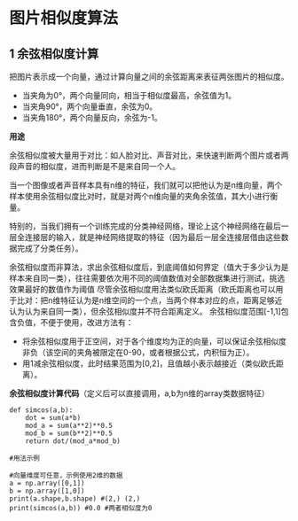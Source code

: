 # 图片相似度算法

## 1 余弦相似度计算

把图片表示成一个向量，通过计算向量之间的余弦距离来表征两张图片的相似度。

- 当夹角为0°，两个向量同向，相当于相似度最高，余弦值为1。
- 当夹角90°，两个向量垂直，余弦为0。
- 当夹角180°，两个向量反向，余弦为-1。

**用途**

余弦相似度被大量用于对比：如人脸对比、声音对比，来快速判断两个图片或者两段声音的相似度，进而判断是不是来自同一个人。

当一个图像或者声音样本具有n维的特征，我们就可以把他认为是n维向量，两个样本使用余弦相似度比对时，就是对两个n维向量的夹角余弦值，其大小进行衡量。

特别的，当我们拥有一个训练完成的分类神经网络，理论上这个神经网络在最后一层全连接层的输入，就是神经网络提取的特征（因为最后一层全连接层借由这些数据完成了分类任务）。

余弦相似度而非算法，求出余弦相似度后，到底阈值如何界定（值大于多少认为是样本来自同一类），往往需要依次用不同的阈值数值对全部数据集进行测试，挑选效果最好的数值作为阈值
尽管余弦相似度用法类似欧氏距离（欧氏距离也可以用于比对：把n维特征认为是n维空间的一个点，当两个样本对应的点，距离足够近认为认为来自同一类），但余弦相似度并不符合距离定义。
余弦相似度范围[-1,1]包含负值，不便于使用，改进方法有：
- 将余弦相似度用于正空间，对于各个维度均为正的向量，可以保证余弦相似度非负（该空间的夹角被限定在0-90，或者根据公式，内积恒为正）。
- 用1减余弦相似度，此时结果范围为[0,2]，且值越小表示越接近（类似欧氏距离）。

**余弦相似度计算代码**（定义后可以直接调用，a,b为n维的array类数据特征）

```
def simcos(a,b):
    dot = sum(a*b)
    mod_a = sum(a**2)**0.5
    mod_b = sum(b**2)**0.5
    return dot/(mod_a*mod_b)

#用法示例

#向量维度可任意，示例使用2维的数据
a = np.array([0,1]) 
b = np.array([1,0])
print(a.shape,b.shape) #(2,) (2,)
print(simcos(a,b)) #0.0 #两者相似度为0
```
